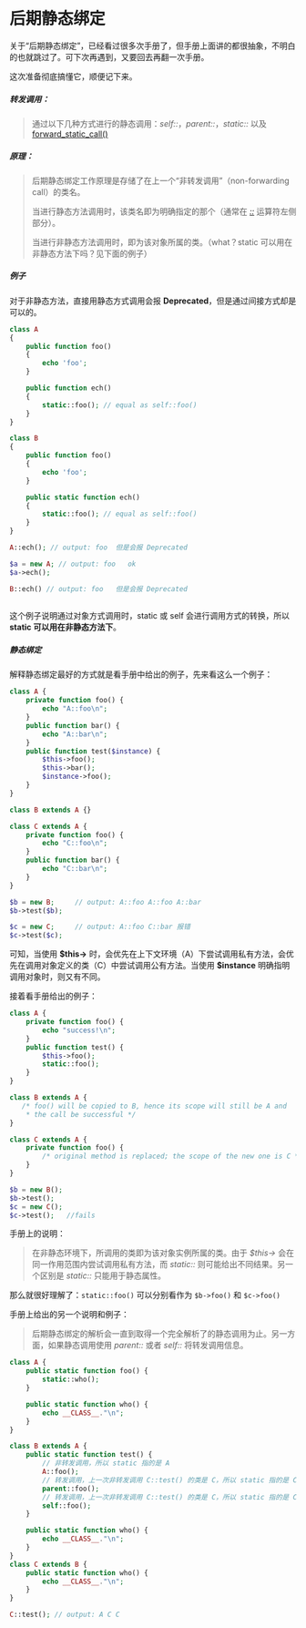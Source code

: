 # 后期静态绑定

关于“后期静态绑定”，已经看过很多次手册了，但手册上面讲的都很抽象，不明白的也就跳过了。可下次再遇到，又要回去再翻一次手册。

这次准备彻底搞懂它，顺便记下来。

##### 转发调用：

> 通过以下几种方式进行的静态调用：*self::*，*parent::*，*static::* 以及 [forward_static_call()](https://www.php.net/manual/zh/function.forward-static-call.php)

##### 原理：

> 后期静态绑定工作原理是存储了在上一个“非转发调用”（non-forwarding call）的类名。
>
> 当进行静态方法调用时，该类名即为明确指定的那个（通常在 [*::*](https://www.php.net/manual/zh/language.oop5.paamayim-nekudotayim.php) 运算符左侧部分）。
>
> 当进行非静态方法调用时，即为该对象所属的类。（what？static 可以用在非静态方法下吗？见下面的例子）

##### 例子

对于非静态方法，直接用静态方式调用会报 **Deprecated**，但是通过间接方式却是可以的。

```php
class A
{
    public function foo()
    {
        echo 'foo';
    }

    public function ech()
    {
        static::foo(); // equal as self::foo()
    }
}

class B
{
    public function foo()
    {
        echo 'foo';
    }

    public static function ech()
    {
        static::foo(); // equal as self::foo()
    }
}

A::ech(); // output: foo  但是会报 Deprecated

$a = new A;	// output: foo   ok
$a->ech();

B::ech() // output: foo   但是会报 Deprecated
    
```

这个例子说明通过对象方式调用时，static 或 self 会进行调用方式的转换，所以 **static 可以用在非静态方法下**。

##### 静态绑定

解释静态绑定最好的方式就是看手册中给出的例子，先来看这么一个例子：

```php
class A {
    private function foo() {
        echo "A::foo\n";
    }
    public function bar() {
        echo "A::bar\n";
    }
    public function test($instance) {
        $this->foo();
        $this->bar();
        $instance->foo();
    }
}

class B extends A {}

class C extends A {
    private function foo() {
        echo "C::foo\n";
    }
    public function bar() {
        echo "C::bar\n";
    }
}

$b = new B; 	// output: A::foo A::foo A::bar
$b->test($b);

$c = new C;		// output: A::foo C::bar 报错
$c->test($c);
```

可知，当使用 **\$this->** 时，会优先在上下文环境（A）下尝试调用私有方法，会优先在调用对象定义的类（C）中尝试调用公有方法。当使用 **\$instance** 明确指明调用对象时，则又有不同。

接着看手册给出的例子：

```php
class A {
    private function foo() {
        echo "success!\n";
    }
    public function test() {
        $this->foo();
        static::foo();
    }
}

class B extends A {
   /* foo() will be copied to B, hence its scope will still be A and
    * the call be successful */
}

class C extends A {
    private function foo() {
        /* original method is replaced; the scope of the new one is C */
    }
}

$b = new B();
$b->test();
$c = new C();
$c->test();   //fails
```

手册上的说明：

> 在非静态环境下，所调用的类即为该对象实例所属的类。由于 *$this->* 会在同一作用范围内尝试调用私有方法，而 *static::* 则可能给出不同结果。另一个区别是 *static::* 只能用于静态属性。

那么就很好理解了：`static::foo()` 可以分别看作为 `$b->foo()` 和 `$c->foo()`

手册上给出的另一个说明和例子：

> 后期静态绑定的解析会一直到取得一个完全解析了的静态调用为止。另一方面，如果静态调用使用 *parent::* 或者 *self::* 将转发调用信息。

```php
class A {
    public static function foo() {
        static::who();
    }

    public static function who() {
        echo __CLASS__."\n";
    }
}

class B extends A {
    public static function test() {
        // 非转发调用，所以 static 指的是 A
        A::foo();
        // 转发调用，上一次非转发调用 C::test() 的类是 C，所以 static 指的是 C
        parent::foo();
        // 转发调用，上一次非转发调用 C::test() 的类是 C，所以 static 指的是 C
        self::foo();
    }

    public static function who() {
        echo __CLASS__."\n";
    }
}
class C extends B {
    public static function who() {
        echo __CLASS__."\n";
    }
}

C::test(); // output: A C C
```

